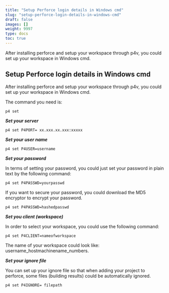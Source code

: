 ```yaml
---
title: "Setup Perforce login details in Windows cmd"
slug: "setup-perforce-login-details-in-windows-cmd"
draft: false
images: []
weight: 9997
type: docs
toc: true
---
```


After installing perforce and setup your workspace through p4v, you could set up your workspace in Windows cmd.



## Setup Perforce login details in Windows cmd


After installing perforce and setup your workspace through p4v, you could set up your workspace in Windows cmd.

The command you need is:

    p4 set

<b><i>Set your server</i></b>

    p4 set P4PORT= xx.xxx.xx.xxx:xxxxx

<b><i>Set your user name</i></b>

    p4 set P4USER=username

<b><i>Set your password</i></b>

In terms of setting your password, you could just set your password in plain text by the following command:

    p4 set P4PASSWD=yourpasswd

If you want to secure your password, you could download the MD5 encryptor to encrypt your password.

    p4 set P4PASSWD=hashedpasswd

<b><i>Set you client (workspace)</i></b>

In order to select your workspace, you could use the following command:

    p4 set P4CLIENT=nameofworkspace
The name of your workspace could look like: username_hostmachinename_numbers.

<b><i>Set your ignore file</i></b>

You can set up your ignore file so that when adding your project to perforce, some files (building results) could be automatically ignored.

    p4 set P4IGNORE= filepath



